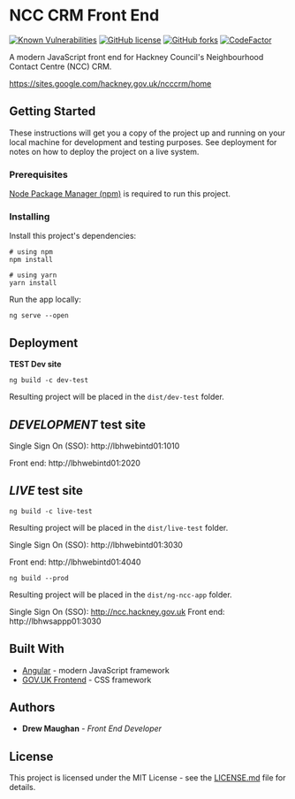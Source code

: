 # NCC CRM Front End

[![Known Vulnerabilities](https://snyk.io/test/github/LBHackney-IT/NCC/badge.svg?targetFile=ng-ncc-app%2Fpackage.json)](https://snyk.io/test/github/LBHackney-IT/NCC?targetFile=ng-ncc-app%2Fpackage.json)
[![GitHub license](https://img.shields.io/github/license/LBHackney-IT/NCC.svg)](https://github.com/LBHackney-IT/NCC/blob/master/LICENSE)
[![GitHub forks](https://img.shields.io/github/forks/LBHackney-IT/NCC.svg)](https://github.com/LBHackney-IT/NCC/network)
[![CodeFactor](https://www.codefactor.io/repository/github/lbhackney-it/ncc/badge)](https://www.codefactor.io/repository/github/lbhackney-it/ncc)

A modern JavaScript front end for Hackney Council's Neighbourhood Contact Centre (NCC) CRM.

https://sites.google.com/hackney.gov.uk/ncccrm/home

## Getting Started

These instructions will get you a copy of the project up and running on your local machine for development and testing purposes. See deployment for notes on how to deploy the project on a live system.

### Prerequisites

[Node Package Manager (npm)](https://npmjs.com) is required to run this project.

### Installing

Install this project's dependencies:

```
# using npm
npm install

# using yarn
yarn install
```

Run the app locally:

```
ng serve --open
```

## Deployment

**TEST Dev site**
```
ng build -c dev-test
```
Resulting project will be placed in the `dist/dev-test` folder.

## *DEVELOPMENT* test site

Single Sign On (SSO): http://lbhwebintd01:1010

Front end: http://lbhwebintd01:2020

## *LIVE* test site

```
ng build -c live-test
```
Resulting project will be placed in the `dist/live-test` folder.

Single Sign On (SSO): http://lbhwebintd01:3030

Front end: http://lbhwebintd01:4040

```
ng build --prod
```
Resulting project will be placed in the `dist/ng-ncc-app` folder.

Single Sign On (SSO): http://ncc.hackney.gov.uk
Front end: http://lbhwsappp01:3030

## Built With

* [Angular](https://angular.io) - modern JavaScript framework
* [GOV.UK Frontend](https://github.com/alphagov/govuk-frontend) - CSS framework

## Authors

* **Drew Maughan** - *Front End Developer*

## License

This project is licensed under the MIT License - see the [LICENSE.md](LICENSE.md) file for details.
